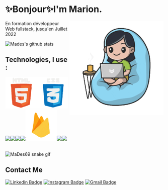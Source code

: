 
<!--  ![IM](https://github.com/MaDes69/MaDes69/blob/main/img/IronMan.gif); -->
<h1>✨Bonjour✨I'm Marion.</h1>
<p><img align= "right"  src="https://github.com/MaDes69/MaDes69/blob/main/img/She.gif" width="300"  /></p> 

<p> En formation développeur Web fullstack, jusqu'en Juillet 2022</p>


![Mades's github stats](https://github-readme-stats.vercel.app/api?username=MaDes69&show_icons=true&theme=dracula)



## Technologies, I use :

<img src="https://github.com/MaDes69/MaDes69/blob/main/img/html.gif" width="100"><img src="https://github.com/MaDes69/MaDes69/blob/main/img/css.gif" width="100"><img src="https://media3.giphy.com/media/ln7z2eWriiQAllfVcn/200w.webp" width="100"><img src="https://i.giphy.com/media/eNAsjO55tPbgaor7ma/200w.webp" width="100"><img src="https://i.giphy.com/media/VgGthkhUvGgOit7Y9i/200.webp" width="100"><img src="https://i.giphy.com/media/IdyAQJVN2kVPNUrojM/200.webp" width="100"><img src="https://github.com/MaDes69/MaDes69/blob/main/img/firebase.gif" width="100"><img src="https://i.giphy.com/media/KzJkzjggfGN5Py6nkT/200.webp" width="100"><img src="https://i.giphy.com/media/IdyAQJVN2kVPNUrojM/200.webp" width="100"><br><br>



<!-- <img src="https://github.com/MaDes69/MaDes69/blob/main/img/mongo.gif" width="100"> -->
 
<!-- <p>
  <img alt="Heroku" src="https://img.shields.io/badge/-Heroku-430098?style=flat-square&logo=heroku&logoColor=white" />
  <img alt="redux" src="https://img.shields.io/badge/-Redux-764ABC?style=flat-square&logo=redux&logoColor=white" />
  <img alt="Styled Components" src="https://img.shields.io/badge/-Styled_Components-db7092?style=flat-square&logo=styled-components&logoColor=white" />
  <img alt="npm" src="https://img.shields.io/badge/-NPM-CB3837?style=flat-square&logo=npm&logoColor=white" />
  <img alt="MongoDB" src="https://img.shields.io/badge/-MongoDB-13aa52?style=flat-square&logo=mongodb&logoColor=white" />
  <img alt="Nodejs" src="https://img.shields.io/badge/-Nodejs-43853d?style=flat-square&logo=Node.js&logoColor=white" />
</p>

![HTML5](https://img.shields.io/badge/-HTML5-%23E44D27?style=flat-square&logo=html5&logoColor=ffffff)
![CSS3](https://img.shields.io/badge/-CSS3-%231572B6?style=flat-square&logo=css3)
![JavaScript](https://img.shields.io/badge/-JavaScript-%23F7DF1C?style=flat-square&logo=javascript&logoColor=000000&labelColor=%23F7DF1C&color=%23FFCE5A)
![TypeScript](https://img.shields.io/badge/-TypeScript-007ACC?style=flat-square&logo=typescript&logoColor=white)
![Vue.js](https://img.shields.io/badge/-Vue.js-%232c3e50?style=flat-square&logo=vuedotjs)
![React](https://img.shields.io/badge/-React-%23282C34?style=flat-square&logo=react)

![Sass](https://img.shields.io/badge/-Sass-%23CC6699?style=flat-square&logo=sass&logoColor=ffffff)
![TailwindCss](https://img.shields.io/badge/-TailwindCss-%231a202c?style=flat-square&logo=tailwind-css)

![Webpack](https://img.shields.io/badge/-Webpack-%232C3A42?style=flat-square&logo=webpack)
![Git](https://img.shields.io/badge/-Git-%23F05032?style=flat-square&logo=git&logoColor=%23ffffff)
![VS Code](https://img.shields.io/badge/-VSCode-%23007ACC?style=flat-square&logo=visual-studio-code)
![Netlify](https://img.shields.io/badge/-Netlify-%2300C7B7?style=flat-square&logo=netlify&logoColor=ffffff) -->

![MaDes69 snake gif](https://github.com/MaDes69/MaDes69/blob/master/github-contribution-grid-snake.svg)

## Contact Me 

[![Linkedin Badge](https://img.shields.io/badge/-mariondesmurs-blue?style=flat&logo=Linkedin&logoColor=white&link=https://www.linkedin.com/in/marion-desmurs-28290b223/)](https://www.linkedin.com/in/marion-desmurs-28290b223/)
[![Instagram Badge](https://img.shields.io/badge/-@Ma.Des69-purple?style=flat&logo=instagram&logoColor=white&link=https://instagram.com/Ma.Des69/)](https://instagram.com/Ma.Des69)
[![Gmail Badge](https://img.shields.io/badge/-mariondesmurs-c14438?style=flat&logo=Gmail&logoColor=white&link=mailto:mariondesmurs@gmail.com)](mailto:mariondesmurs@gmail.com)






<!-- <div style="width:100%;height:0;padding-bottom:56%;position:relative;"><iframe src="https://giphy.com/embed/cPifFlpBQJVKNGY19p" width="100%" height="100%" style="position:absolute" frameBorder="0" class="giphy-embed" allowFullScreen></iframe></div><p><a href="https://giphy.com/gifs/disneyplus-cPifFlpBQJVKNGY19p">via GIPHY</a></p> -->

<!-- <div style="width:100%;height:0;padding-bottom:56%;position:relative;"><iframe src="https://giphy.com/embed/Sdx4jomSAfL2VqzD0A" width="100%" height="100%" style="position:absolute" frameBorder="0" class="giphy-embed" allowFullScreen></iframe></div><p><a href="https://giphy.com/gifs/disneyplus-disney-marvel-studios-marvelstudios-Sdx4jomSAfL2VqzD0A">via GIPHY</a></p>  -->


